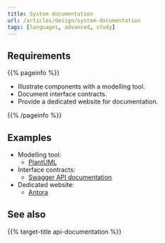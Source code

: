 ```yaml
---
title: System documentation
url: /articles/design/system-documentation
tags: [languages, advanced, study]
---
```


## Requirements

{{% pageinfo %}}

* Illustrate components with a modelling tool.
* Document interface contracts.
* Provide a dedicated website for documentation.

{{% /pageinfo %}}

## Examples

* Modelling tool:
  * [PlantUML](https://plantuml.com/)
* Interface contracts:
  * [Swagger API documentation](https://swagger.io/)
* Dedicated website:
  * [Antora](https://antora.org/)

## See also

{{% target-title api-documentation %}}
